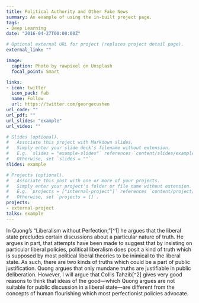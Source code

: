 ```yaml
---
title: Political Authority and Other Fake News
summary: An example of using the in-built project page.
tags:
- Deep Learning
date: "2016-04-27T00:00:00Z"

# Optional external URL for project (replaces project detail page).
external_link: ""

image:
  caption: Photo by rawpixel on Unsplash
  focal_point: Smart

links:
- icon: twitter
  icon_pack: fab
  name: Follow
  url: https://twitter.com/georgecushen
url_code: ""
url_pdf: ""
url_slides: "example"
url_video: ""

# Slides (optional).
#   Associate this project with Markdown slides.
#   Simply enter your slide deck's filename without extension.
#   E.g. `slides = "example-slides"` references `content/slides/example-slides.md`.
#   Otherwise, set `slides = ""`.
slides: example

# Projects (optional).
#   Associate this post with one or more of your projects.
#   Simply enter your project's folder or file name without extension.
#   E.g. `projects = ["internal-project"]` references `content/project/deep-learning/index.md`.
#   Otherwise, set `projects = []`.
projects: 
- external-project
talks: example
---
```


In Quong’s “Liberalism without Perfection,”[^1] he argues that the
liberal state precludes certain discussions about a particular nature of
truth. He argues in part, that attempts have been made to suggest that
by insisting on particular liberal policies, political liberalism does
posit a kind of truth which is supposed by most political liberal
theories to be inimical to the liberal state. As such, there are two
kinds of truths which could be a part of public justification. Quong
argues that only mundane truths are justifiable in public deliberation.
However, I will argue that Collis Tahzib[^2] gives very good reasons to
think that ideas of the good—which Quong argues are not suitable for
public discussion in a liberal state—are different from the concepts of
human flourishing which most perfectionist policies advocate.
